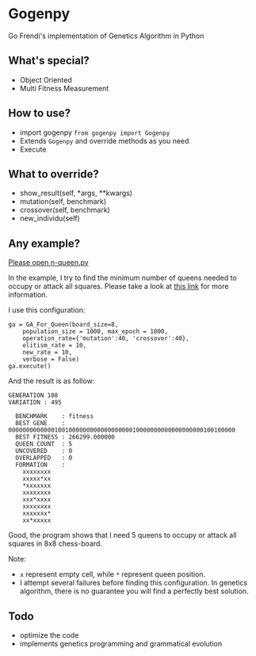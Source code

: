 Gogenpy
=======

Go Frendi's implementation of Genetics Algorithm in Python

What's special?
---------------
* Object Oriented
* Multi Fitness Measurement

How to use?
-----------
* import gogenpy `from gogenpy import Gogenpy`
* Extends `Gogenpy` and override methods as you need
* Execute

What to override?
-----------------
* show_result(self, *args, **kwargs)
* mutation(self, benchmark)
* crossover(self, benchmark)
* new_individu(self)

Any example?
------------
[Please open n-queen.py](n-queen.py)

In the example, I try to find the minimum number of queens needed to occupy or attack all squares.
Please take a look at [this link](http://mathworld.wolfram.com/QueensProblem.html) for more information.

I use this configuration:
```
ga = GA_For_Queen(board_size=8, 
    population_size = 1000, max_epoch = 1000, 
    operation_rate={'mutation':40, 'crossover':40},
    elitism_rate = 10,
    new_rate = 10,
    verbose = False)
ga.execute()
```

And the result is as follow:
```
GENERATION 108
VARIATION : 495

  BENCHMARK    : fitness
  BEST GENE    : 0000000000000100100000000000000000010000000000000000000100100000
  BEST FITNESS : 266299.000000
  QUEEN COUNT  : 5
  UNCOVERED    : 0
  OVERLAPPED   : 0
  FORMATION    :
    xxxxxxxx
    xxxxx*xx
    *xxxxxxx
    xxxxxxxx
    xxx*xxxx
    xxxxxxxx
    xxxxxxx*
    xx*xxxxx
```
Good, the program shows that I need 5 queens to occupy or attack all squares in 8x8 chess-board.

Note: 
* `x` represent empty cell, while `*` represent queen position.
* I attempt several failures before finding this configuration. In genetics algorithm, there is no guarantee you will find a perfectly best solution.

Todo
----
* optimize the code
* implements genetics programming and grammatical evolution
